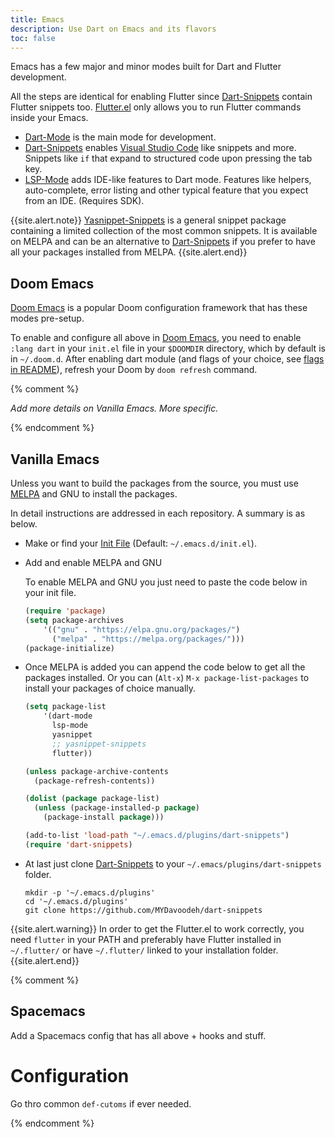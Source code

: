 ```yaml
---
title: Emacs
description: Use Dart on Emacs and its flavors
toc: false
---
```


Emacs has a few major and minor modes built for Dart and Flutter development.

All the steps are identical for enabling Flutter since
[Dart-Snippets][dart-snippets] contain Flutter snippets too.
[Flutter.el][flutter-mode] only allows you to run Flutter commands inside your Emacs.

* [Dart-Mode][dart-mode] is the main mode for development.
* [Dart-Snippets][dart-snippets] enables [Visual Studio Code](/tools/vs-code)
  like snippets and more. Snippets like `if` that expand to structured code upon
  pressing the tab key.
* [LSP-Mode][lsp-mode] adds IDE-like features to Dart mode. Features like
  helpers, auto-complete, error listing and other typical feature that you
  expect from an IDE. (Requires SDK).
  
{{site.alert.note}} [Yasnippet-Snippets][yas-snippets] is a general snippet
package containing a limited collection of the most common snippets.
It is available on MELPA and can be an alternative to
[Dart-Snippets][dart-snippets] if you prefer to have all your packages installed
from MELPA. {{site.alert.end}}

## Doom Emacs
[Doom Emacs][doom-emacs] is a popular Doom configuration framework that has
these modes pre-setup.

To enable and configure all above in [Doom Emacs][doom-emacs], you 
need to enable `:lang dart` in your `init.el` file in your `$DOOMDIR`
directory, which by default is in `~/.doom.d`.
After enabling dart module (and flags of your choice, see [flags in
README][dart-flags]), refresh your Doom by `doom refresh`
command.

{% comment %}

*Add more details on Vanilla Emacs. More specific.*

{% endcomment %}

## Vanilla Emacs

Unless you want to build the packages from the source, you must use [MELPA][melpa] and
GNU to install the packages.

In detail instructions are addressed in each repository. A summary is as below.

* Make or find your [Init File](https://www.emacswiki.org/emacs/InitFile)
  (Default: `~/.emacs.d/init.el`).

* Add and enable MELPA and GNU

  To enable MELPA and GNU you just need to paste the code below in your init
  file.

  ```lisp
  (require 'package)
  (setq package-archives
      '(("gnu" . "https://elpa.gnu.org/packages/")
        ("melpa" . "https://melpa.org/packages/")))
  (package-initialize)
  ```

* Once MELPA is added you can append the code below to get all the packages installed.
  Or you can (`Alt-x`) `M-x package-list-packages` to install your packages of choice manually.

  ```lisp
  (setq package-list
      '(dart-mode
        lsp-mode
        yasnippet
        ;; yasnippet-snippets
        flutter))

  (unless package-archive-contents
    (package-refresh-contents))

  (dolist (package package-list)
    (unless (package-installed-p package)
      (package-install package)))

  (add-to-list 'load-path "~/.emacs.d/plugins/dart-snippets")
  (require 'dart-snippets)
  ```

* At last just clone [Dart-Snippets][dart-snippets] to your
  `~/.emacs/plugins/dart-snippets` folder.

  ```shell
  mkdir -p '~/.emacs.d/plugins'
  cd '~/.emacs.d/plugins'
  git clone https://github.com/MYDavoodeh/dart-snippets
  ```

{{site.alert.warning}} In order to get the Flutter.el to work correctly,
you need `flutter` in your PATH and preferably have Flutter installed
in `~/.flutter/` or have `~/.flutter/` linked to your installation folder.
{{site.alert.end}}

{% comment %}

## Spacemacs

Add a Spacemacs config that has all above + hooks and stuff.

# Configuration

Go thro common `def-cutoms` if ever needed.

{% endcomment %}


[dart-mode]: https://github.com/bradyt/dart-mode
[dart-snippets]: https://github.com/MYDavoodeh/dart-snippets
[doom-emacs]: https://github.com/hlissner/doom-emacs
[dart-flags]: https://github.com/hlissner/doom-emacs/blob/develop/modules/lang/dart/README.org#module-flags
[lsp-mode]: https://github.com/emacs-lsp/lsp-mode
[flutter-mode]: https://github.com/amake/flutter.el
[melpa]: http://melpa.org/
[yas-snippets]: https://github.com/AndreaCrotti/yasnippet-snippets
